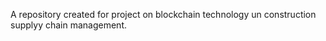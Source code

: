A repository created for project on blockchain technology un construction supplyy chain management.
